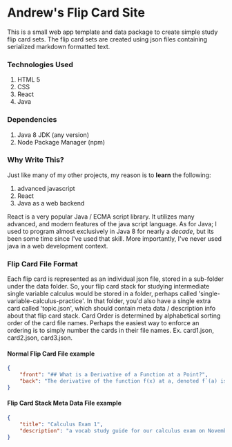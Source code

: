 # Andrew's Flip Card Site
This is a small web app template and data package to create simple study flip card sets.  The flip card sets are created using json files containing serialized markdown formatted text.

### Technologies Used
1. HTML 5
2. CSS
3. React
4. Java


### Dependencies
1. Java 8 JDK (any version)
2. Node Package Manager (npm)


### Why Write This?
Just like many of my other projects, my reason is to **learn** the following: 
1. advanced javascript
2. React
3. Java as a web backend 

React is a very popular Java / ECMA script library.  It utilizes many advanced, and modern features of the java script language.  As for Java; I used to program almost exclusively in Java 8 for nearly a *decade*, but its been some time since I've used that skill.  More importantly, I've never used java in a web development context.


### Flip Card File Format
Each flip card is represented as an individual json file, stored in a sub-folder under the data folder.  So, your flip card stack for studying intermediate single variable calculus would be stored in a folder, perhaps called 'single-variable-calculus-practice'.  In that folder, you'd also have a single extra card called 'topic.json', which should contain meta data / description info about that flip card stack.  Card Order is determined by alphabetical sorting order of the card file names.  Perhaps the easiest way to enforce an ordering is to simply number the cards in their file names.  Ex. card1.json, card2.json, card3.json.


#### Normal Flip Card File example
```json
{
    "front": "## What is a Derivative of a Function at a Point?",
    "back": "The derivative of the function f(x) at a, denoted f`(a) is defined by f`(a) = lim[x -> a]((f(x) - f(a)) / (x - a)).  From Calculus Volume 1 By Herman and Strang, OpenStax, pg 220"
}
```


#### Flip Card Stack Meta Data File example
```json
{
    "title": "Calculus Exam 1",
    "description": "a vocab study guide for our calculus exam on November 3rd.  Includes material from chapters 1 through 4"
}
```